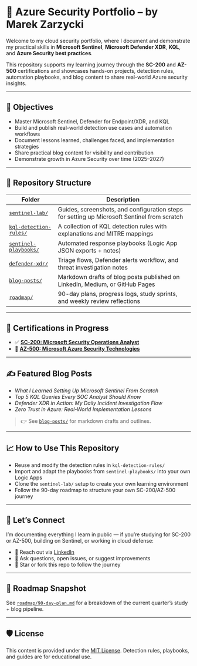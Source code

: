 # 🔐 Azure Security Portfolio – by Marek Zarzycki

Welcome to my cloud security portfolio, where I document and demonstrate my practical skills in **Microsoft Sentinel**, **Microsoft Defender XDR**, **KQL**, and **Azure Security best practices**.

This repository supports my learning journey through the **SC-200** and **AZ-500** certifications and showcases hands-on projects, detection rules, automation playbooks, and blog content to share real-world Azure security insights.

---

## 🚀 Objectives

- Master Microsoft Sentinel, Defender for Endpoint/XDR, and KQL
- Build and publish real-world detection use cases and automation workflows
- Document lessons learned, challenges faced, and implementation strategies
- Share practical blog content for visibility and contribution
- Demonstrate growth in Azure Security over time (2025–2027)

---

## 📁 Repository Structure

| Folder | Description |
|--------|-------------|
| [`sentinel-lab/`](./sentinel-lab) | Guides, screenshots, and configuration steps for setting up Microsoft Sentinel from scratch |
| [`kql-detection-rules/`](./kql-detection-rules) | A collection of KQL detection rules with explanations and MITRE mappings |
| [`sentinel-playbooks/`](./sentinel-playbooks) | Automated response playbooks (Logic App JSON exports + notes) |
| [`defender-xdr/`](./defender-xdr) | Triage flows, Defender alerts workflow, and threat investigation notes |
| [`blog-posts/`](./blog-posts) | Markdown drafts of blog posts published on LinkedIn, Medium, or GitHub Pages |
| [`roadmap/`](./roadmap) | 90-day plans, progress logs, study sprints, and weekly review reflections |

---

## 🧠 Certifications in Progress

- ✅ **[SC-200: Microsoft Security Operations Analyst](https://learn.microsoft.com/en-us/credentials/certifications/security-operations-analyst/)**  
- 🔄 **[AZ-500: Microsoft Azure Security Technologies](https://learn.microsoft.com/en-us/certifications/azure-security-engineer/)**

---

## ✍️ Featured Blog Posts

- *What I Learned Setting Up Microsoft Sentinel From Scratch*
- *Top 5 KQL Queries Every SOC Analyst Should Know*
- *Defender XDR in Action: My Daily Incident Investigation Flow*
- *Zero Trust in Azure: Real-World Implementation Lessons*

> 👉 See [`blog-posts/`](./blog-posts) for markdown drafts and outlines.

---

## 📈 How to Use This Repository

- Reuse and modify the detection rules in `kql-detection-rules/`
- Import and adapt the playbooks from `sentinel-playbooks/` into your own Logic Apps
- Clone the `sentinel-lab/` setup to create your own learning environment
- Follow the 90-day roadmap to structure your own SC-200/AZ-500 journey

---

## 🙌 Let’s Connect

I’m documenting everything I learn in public — if you’re studying for SC-200 or AZ-500, building on Sentinel, or working in cloud defense:

- 💬 Reach out via [LinkedIn](https://www.linkedin.com/in/marek-zarzycki-414ab62/)
- 🧠 Ask questions, open issues, or suggest improvements
- 🔁 Star or fork this repo to follow the journey

---

## 📅 Roadmap Snapshot

See [`roadmap/90-day-plan.md`](./roadmap/90-day-plan.md) for a breakdown of the current quarter’s study + blog pipeline.

---

## 🛡️ License

This content is provided under the [MIT License](./LICENSE). Detection rules, playbooks, and guides are for educational use.

